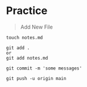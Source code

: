 # Practice


> Add New File

```
touch notes.md

git add .
or
git add notes.md

git commit -m 'some messages'

git push -u origin main
```